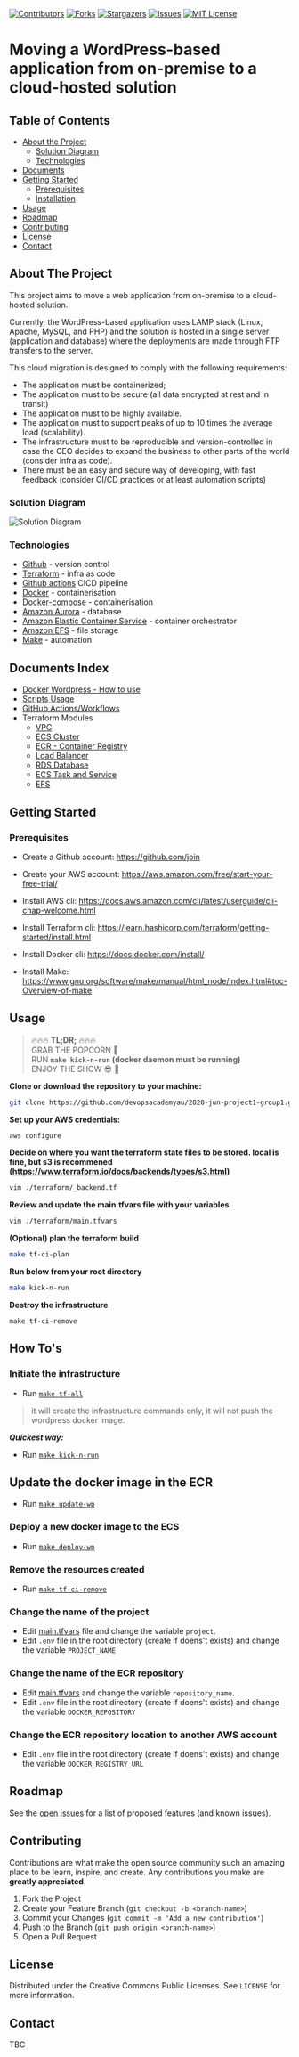 [![Contributors][contributors-shield]][contributors-url]
[![Forks][forks-shield]][forks-url]
[![Stargazers][stars-shield]][stars-url]
[![Issues][issues-shield]][issues-url]
[![MIT License][license-shield]][license-url]

# Moving a WordPress-based application from on-premise to a cloud-hosted solution

<!-- TABLE OF CONTENTS -->
## Table of Contents

* [About the Project](#about-the-project)
  * [Solution Diagram](#solution-diagram)
  * [Technologies](#technologies)
* [Documents](#documents-index)
* [Getting Started](#getting-started)
  * [Prerequisites](#prerequisites)
  * [Installation](#installation)
* [Usage](#usage)
* [Roadmap](#roadmap)
* [Contributing](#contributing)
* [License](#license)
* [Contact](#contact)


## About The Project
This project aims to move a web application from on-premise to a cloud-hosted solution.

Currently, the WordPress-based application uses LAMP stack (Linux, Apache, MySQL, and PHP) and the solution is hosted in a single server (application and database) where the deployments are made through FTP transfers to the server.

This cloud migration is designed to comply with the following requirements:

- The application must be containerized;
- The application must to be secure (all data encrypted at rest and in transit)
- The application must to be highly available.
- The application must to support peaks of up to 10 times the average load (scalability).
- The infrastructure must to be reproducible and version-controlled in case the CEO decides to expand the business to other parts of the world (consider infra as code).
- There must be an easy and secure way of developing, with fast feedback  (consider CI/CD practices or at least automation scripts)

### Solution Diagram
![Solution Diagram](images/solution-diagram.png)

### Technologies

* [Github](https://github.com/)  - version control
* [Terraform](https://www.terraform.io/) - infra as code
* [Github actions](https://github.com/features/actions/) CICD pipeline
* [Docker](https://www.docker.com/) - containerisation
* [Docker-compose](https://docs.docker.com/compose/) - containerisation
* [Amazon Aurora](https://aws.amazon.com/rds/aurora/) - database
* [Amazon Elastic Container Service](https://aws.amazon.com/ecs/) - container orchestrator
* [Amazon EFS](https://aws.amazon.com/efs/) - file storage
* [Make](https://en.wikipedia.org/wiki/Make_(software)) - automation


## Documents Index

* [Docker Wordpress - How to use](docs/docker-wordpress.md)
* [Scripts Usage](docs/scripts.md)
* [GitHub Actions/Workflows](docs/github-workflows.md)
* Terraform Modules
  * [VPC](terraform/modules/VPC-network/README.md)
  * [ECS Cluster](terraform/modules/ECS/README.md)
  * [ECR - Container Registry](terraform/modules/container_registry/README.md)
  * [Load Balancer](terraform/modules/load_balancer/README.md)
  * [RDS Database](terraform/modules/rds/README.md)
  * [ECS Task and Service](terraform/modules/ECS/README.md)
  * [EFS](terraform/modules/efs/README.md)

<!-- GETTING STARTED -->
## Getting Started

### Prerequisites

* Create a Github account: https://github.com/join

* Create your AWS account: https://aws.amazon.com/free/start-your-free-trial/

* Install AWS cli: https://docs.aws.amazon.com/cli/latest/userguide/cli-chap-welcome.html

* Install Terraform cli: https://learn.hashicorp.com/terraform/getting-started/install.html

* Install Docker cli: https://docs.docker.com/install/

* Install Make: https://www.gnu.org/software/make/manual/html_node/index.html#toc-Overview-of-make

## Usage

> 🔥🔥🔥 **TL;DR;** 🔥🔥🔥<br />
> GRAB THE POPCORN 🍿 <br />
> RUN **`make kick-n-run` (docker daemon must be running)**<br />
> ENJOY THE SHOW 😎 🎦 

**Clone or download the repository to your machine:**

```bash
git clone https://github.com/devopsacademyau/2020-jun-project1-group1.git
```

**Set up your AWS credentials:** 

```bash
aws configure
```

 **Decide on where you want the terraform state files to be stored. local is fine, but s3 is recommened (https://www.terraform.io/docs/backends/types/s3.html)** 

```bash
vim ./terraform/_backend.tf
```

 **Review and update the main.tfvars file with your variables**

```bash
vim ./terraform/main.tfvars
```

**(Optional) plan the terraform build**

```bash
make tf-ci-plan
```

**Run below from your root directory**

```bash
make kick-n-run
```

**Destroy the infrastructure**

```
make tf-ci-remove
```

<!-- HOW TO'S -->

## How To's

### Initiate the infrastructure

- Run [`make tf-all`](docs/scripts.md#tf-all)

> it will create the infrastructure commands only, it will not push the wordpress docker image.

***Quickest way:***

- Run [`make kick-n-run`](docs/scripts.md#kick-n-run)

## Update the docker image in the ECR

- Run [`make update-wp`](docs/scripts.md#update-wp)

### Deploy a new docker image to the ECS

- Run [`make deploy-wp`](docs/scripts.md#deploy-wp)

### Remove the resources created

- Run [`make tf-ci-remove`](docs/scripts.md#tf-ci-remove)

### Change the name of the project

- Edit [main.tfvars](terraform/main.tfvars) file and change the variable `project`.
- Edit `.env` file in the root directory (create if doens't exists) and change the variable `PROJECT_NAME`

### Change the name of the ECR repository

- Edit [main.tfvars](terraform/main.tfvars) and change the variable `repository_name`.
- Edit `.env` file in the root directory (create if doens't exists) and change the variable `DOCKER_REPOSITORY`

### Change the ECR repository location to another AWS account

- Edit `.env` file in the root directory (create if doens't exists) and change the variable `DOCKER_REGISTRY_URL`

<!-- ROADMAP -->
## Roadmap

See the [open issues](https://github.com/devopsacademyau/2020-jun-project1-group1/issues) for a list of proposed features (and known issues).


<!-- CONTRIBUTING -->
## Contributing

Contributions are what make the open source community such an amazing place to be learn, inspire, and create. Any contributions you make are **greatly appreciated**.

1. Fork the Project
2. Create your Feature Branch (`git checkout -b <branch-name>`)
3. Commit your Changes (`git commit -m 'Add a new contribution'`)
4. Push to the Branch (`git push origin <branch-name>`)
5. Open a Pull Request


<!-- LICENSE -->
## License

Distributed under the Creative Commons Public Licenses. See `LICENSE` for more information.

<!-- CONTACT -->
## Contact

TBC

<!-- MARKDOWN LINKS & IMAGES -->
<!-- https://www.markdownguide.org/basic-syntax/#reference-style-links -->
[contributors-shield]: https://img.shields.io/github/contributors/devopsacademyau/2020-jun-project1-group1?style=flat-square
[contributors-url]: https://github.com/devopsacademyau/2020-jun-project1-group1/graphs/contributors
[forks-shield]: https://img.shields.io/github/forks/devopsacademyau/2020-jun-project1-group1.svg?style=flat-square
[forks-url]: https://github.com/devopsacademyau/2020-jun-project1-group1/network/members
[stars-shield]: https://img.shields.io/github/stars/devopsacademyau/2020-jun-project1-group1.svg?style=flat-square
[stars-url]: https://github.com/devopsacademyau/2020-jun-project1-group1/stargazers
[issues-shield]: https://img.shields.io/github/issues/devopsacademyau/2020-jun-project1-group1.svg?style=flat-square
[issues-url]: https://github.com/devopsacademyau/2020-jun-project1-group1/issues
[license-shield]: https://img.shields.io/github/license/devopsacademyau/2020-jun-project1-group1.svg?style=flat-square
[license-url]: https://github.com/devopsacademyau/2020-jun-project1-group1/blob/master/LICENSE

